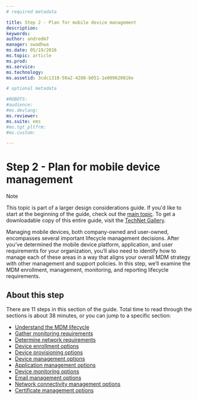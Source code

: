 ```yaml
---
# required metadata

title: Step 2 - Plan for mobile device management
description:
keywords:
author: andredm7
manager: swadhwa
ms.date: 05/19/2016
ms.topic: article
ms.prod:
ms.service:
ms.technology:
ms.assetid: 3cdc1318-50a2-4280-b051-1e009620816e

# optional metadata

#ROBOTS:
#audience:
#ms.devlang:
ms.reviewer: 
ms.suite: ems
#ms.tgt_pltfrm:
#ms.custom:

---
```


# Step 2 - Plan for mobile device management

>[!NOTE]
>This topic is part of a larger design considerations guide. If you'd like to start at the beginning of the guide, check out the [main topic](mdm-design-considerations-guide.md). To get a downloadable copy of this entire guide, visit the [TechNet Gallery](https://gallery.technet.microsoft.com/Mobile-Device-Management-7d401582).

Managing mobile devices, both company-owned and user-owned, encompasses several important lifecycle management decisions. After you’ve determined the mobile device platform, application, and user requirements for your organization, you’ll also need to identify how to manage each of these areas in a way that aligns your overall MDM strategy with other management and support policies. In this step, we’ll examine the MDM enrollment, management, monitoring, and reporting lifecycle requirements.

## About this step

There are 11 steps in this section of the guide. Total time to read through the sections is about 38 minutes, or you can jump to a specific section:

- [Understand the MDM lifecycle](mdm-understand-mdm-lifecycle.md)
- [Gather monitoring requirements](mdm-gather-monitoring-requirements.md)
- [Determine network requirements](mdm-determine-network-requirements.md)
- [Device enrollment options](mdm-device-enrollment-options.md)
- [Device provisioning options](mdm-device-provisioning-options.md)
- [Device management options](mdm-device-management-options.md)
- [Application management options](mdm-application-management-options)
- [Device monitoring options](mdm-device-monitoring-options.md)
- [Email management options](mdm-email-management-options.md)
- [Network connectivity management options](mdm-network-connectivity-management-options)
- [Certificate management options](mdm-certificate-management-options.md)